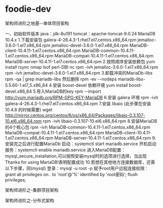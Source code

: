 # foodie-dev
架构师进阶之地基--单体项目架构

一、初始软件版本
java：jdk-8u191
tomcat：apache-tomcat-9.0.24
MariaDB 10.4.x
  1.下载安装包
    galera-4-26.4.3-1.rhel7.el7.centos.x86_64.rpm
    jemalloc-3.6.0-1.el7.x86_64.rpm
    jemalloc-devel-3.6.0-1.el7.x86_64.rpm
    MariaDB-client-10.4.11-1.el7.centos.x86_64.rpm
    MariaDB-common-10.4.11-1.el7.centos.x86_64.rpm
    MariaDB-compat-10.4.11-1.el7.centos.x86_64.rpm
    MariaDB-server-10.4.11-1.el7.centos.x86_64.rpm
  2.按照顺序安装依赖包
    yum install rsync nmap lsof perl-DBI nc
    rpm -ivh jemalloc-3.6.0-1.el7.x86_64.rpm
    rpm -ivh jemalloc-devel-3.6.0-1.el7.x86_64.rpm
  3.卸载冲突的MariaDb-libs
      rpm -qa | grep mariadb-libs
    然后删除
      rpm -ev --nodeps mariadb-libs-5.5.60-1.el7_5.x86_64
  4.安装 boost-devel 依赖环境
    yum install boost-devel.x86_64
  5.导入MariaDB的key
    rpm --import http://yum.mariadb.org/RPM-GPG-KEY-MariaDB
  6.安装 galera 环境
    rpm -ivh  galera-4-26.4.3-1.rhel7.el7.centos.x86_64.rpm
  7.安装 libaio (此步骤在安装 10.4.8 的时候需要)
    wget http://mirror.centos.org/centos/6/os/x86_64/Packages/libaio-0.3.107-10.el6.x86_64.rpm
    rpm -ivh libaio-0.3.107-10.el6.x86_64.rpm
  8.安装MariaDB的4个核心包
    rpm -ivh 
      MariaDB-common-10.4.11-1.el7.centos.x86_64.rpm 
      MariaDB-compat-10.4.11-1.el7.centos.x86_64.rpm 
      MariaDB-client-10.4.11-1.el7.centos.x86_64.rpm 
      MariaDB-server-10.4.11-1.el7.centos.x86_64.rpm
  9.安装完之后进行配置MariaDb
    启动：systemctl start mariadb.service 
    开机启动服务：systemctl enable mariadb.service
    进入MariaDB配置：mysql_secure_installation,可以按照安装mysql时的选项进行选择，当出现Thanks for using MariaDB!表明配置成功
  10.若想在其他地方连接数据库，还需以下步骤，同(mysql)
      登录：mysql -u root -p 
      赋予root用户远程连接权限：
        grant all privileges on *.* to 'root'@'%' identified by 'root密码';
        flush privileges;


架构师进阶之-集群项目架构


架构师进阶之-分布式架构
